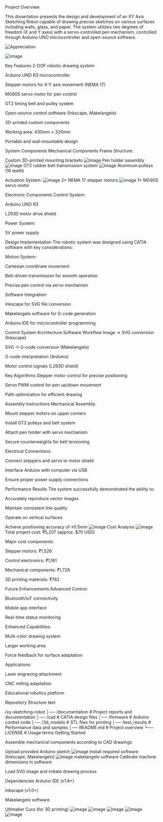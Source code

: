 Project Overview

This dissertation presents the design and development of an XY Axis Sketching Robot capable of drawing precise sketches on various surfaces including walls, glass, and paper. The system utilizes two degrees of freedom (X and Y axes) with a servo-controlled pen mechanism, controlled through Arduino UNO microcontroller and open-source software.

![Appreciation](https://github.com/user-attachments/assets/2e483baf-bd25-4719-9b33-75ad7f9fd15c)

![image](https://github.com/user-attachments/assets/03f6060c-b3aa-4bbe-a280-469a6fa5d4d9)


Key Features
2-DOF robotic drawing system

Arduino UNO R3 microcontroller

Stepper motors for X-Y axis movement (NEMA 17)

MG90S servo motor for pen control

GT2 timing belt and pulley system

Open-source control software (Inkscape, Makelangelo)

3D-printed custom components

Working area: 430mm × 320mm

Portable and wall-mountable design

System Components
Mechanical Components
Frame Structure:

Custom 3D-printed mounting brackets
![image](https://github.com/user-attachments/assets/26fbcaee-5301-44ce-84a4-1f33c23f5e6d)
Pen holder assembly
![image](https://github.com/user-attachments/assets/f686089a-af77-468d-9690-5b58f2419dbd)
GT2 rubber belt transmission system
![image](https://github.com/user-attachments/assets/d7037a6f-c4d1-4178-8ace-a4313652bce0)
Aluminum pulleys (16 teeth)

Actuation System:
![image](https://github.com/user-attachments/assets/2fcf0dd7-5b72-4fd7-a177-40a0053c8b15)
2× NEMA 17 stepper motors
![image](https://github.com/user-attachments/assets/cebeb0c8-a3eb-437f-9c26-d700b119439c)
1× MG90S servo motor

Electronic Components
Control System:

Arduino UNO R3

L293D motor drive shield

Power System:

5V power supply

Design Implementation
The robotic system was designed using CATIA software with key considerations:

Motion System:

Cartesian coordinate movement

Belt-driven transmission for smooth operation

Precise pen control via servo mechanism

Software Integration:

Inkscape for SVG file conversion

Makelangelo software for G-code generation

Arduino IDE for microcontroller programming

Control System Architecture
Software Workflow
Image → SVG conversion (Inkscape)

SVG → G-code conversion (Makelangelo)

G-code interpretation (Arduino)

Motor control signals (L293D shield)

Key Algorithms
Stepper motor control for precise positioning

Servo PWM control for pen up/down movement

Path optimization for efficient drawing

Assembly Instructions
Mechanical Assembly:

Mount stepper motors on upper corners

Install GT2 pulleys and belt system

Attach pen holder with servo mechanism

Secure counterweights for belt tensioning

Electrical Connections:

Connect steppers and servo to motor shield

Interface Arduino with computer via USB

Ensure proper power supply connections

Performance Results
The system successfully demonstrated the ability to:

Accurately reproduce vector images

Maintain consistent line quality

Operate on vertical surfaces

Achieve positioning accuracy of ±0.5mm
![image](https://github.com/user-attachments/assets/4cba84d9-6d84-4858-9163-00fb327171f7)
Cost Analysis
![image](https://github.com/user-attachments/assets/c3e696de-a8e9-4e77-b295-43a88b39147e)
Total project cost: ₹5,207 (approx. $70 USD)

Major cost components:

Stepper motors: ₹1,526

Control electronics: ₹1,161

Mechanical components: ₹1,728

3D printing materials: ₹792

Future Enhancements
Advanced Control:

Bluetooth/IoT connectivity

Mobile app interface

Real-time status monitoring

Enhanced Capabilities:

Multi-color drawing system

Larger working area

Force feedback for surface adaptation

Applications:

Laser engraving attachment

CNC milling adaptation

Educational robotics platform

Repository Structure
text

/xy-sketching-robot
│── /documentation       # Project reports and documentation
│── /cad                 # CATIA design files
│── /firmware            # Arduino control code
│── /3d_models           # STL files for printing
│── /test_results        # Performance data and samples
│── README.md            # Project overview
└── LICENSE              # Usage terms
Getting Started

Assemble mechanical components according to CAD drawings

Upload provided Arduino sketch
![image](https://github.com/user-attachments/assets/08ec62e6-abd6-4b63-8046-e3aebdeb8225)
Install required software (Inkscape, Makelangelo)
![image](https://github.com/user-attachments/assets/d1624fee-73a4-4df0-8127-0ffb8f8c4e02)
makelangelo software
Calibrate machine dimensions in software

Load SVG image and initiate drawing process

Dependencies
Arduino IDE (v1.8+)

Inkscape (v1.0+)

Makelangelo software

Ultimaker Cura (for 3D printing)
![image](https://github.com/user-attachments/assets/32e51f76-34ac-46d0-b972-687f2701758c)
![image](https://github.com/user-attachments/assets/4e7f4a16-9a07-4277-bda9-80e47547f6a2)
![image](https://github.com/user-attachments/assets/4634219b-a58a-4cce-86ea-82247d93fc82)
![image](https://github.com/user-attachments/assets/40396b16-8f1e-4916-9dda-eba852eb5d76)
![image](https://github.com/user-attachments/assets/f6249690-6d4f-4bf8-956e-fccfb0a5a756)


